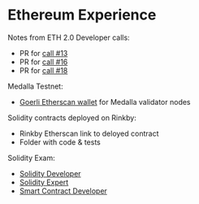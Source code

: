 # Ethereum Experience

Notes from ETH 2.0 Developer calls:
- PR for [call #13](https://github.com/ethereum/eth2.0-pm/pull/38)
- PR for [call #16](https://github.com/ethereum/eth2.0-pm/pull/39)
- PR for [call #18](https://github.com/ethereum/eth2.0-pm/pull/46)


Medalla Testnet:
- [Goerli Etherscan wallet](https://goerli.etherscan.io/address/0x9AD66E95da4395A37D659F085f5dc936798fb422) for Medalla validator nodes

Solidity contracts deployed on Rinkby:
- Rinkby Etherscan link to deloyed contract
- Folder with code & tests

Solidity Exam:
- [Solidity Developer](https://www.blockchain-council.org/certifications/certified-solidity-developer/#1531892514068-a9494ce3-fc09)
- [Solidity Expert](https://www.blockchain-council.org/certifications/certified-ethereum-expert-cee/#1602243616933-56e73c11-d871)
- [Smart Contract Developer](https://www.blockchain-council.org/certifications/certified-smart-contract-developer/#1531892508408-0efa8ce6-8a88)

